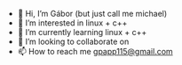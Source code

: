 - 👋 Hi, I’m Gábor (but just call me michael)
- 👀 I’m interested in linux + c++
- 🌱 I’m currently learning linux + c++
- 💞️ I’m looking to collaborate on 
- 📫 How to reach me gpapp115@gmail.com

<!---
gerlevodka/gerlevodka is a ✨ special ✨ repository because its `README.md` (this file) appears on your GitHub profile.
You can click the Preview link to take a look at your changes.
--->
